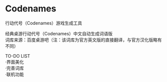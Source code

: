 # Codenames
行动代号（Codenames）游戏生成工具  
  
经典桌游行动代号（Codenames）中文自动生成词语版  
词库来源：百度桌游吧（注：该词库为官方英文版的直接翻译，与官方汉化版略有不同）  
  
TO-DO LIST  
·界面美化  
·完善词库  
·联机功能  
  